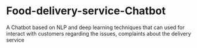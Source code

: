 # Food-delivery-service-Chatbot
A Chatbot based on NLP and deep learning techniques that can used for interact with customers regarding the issues, complaints about the delivery service
